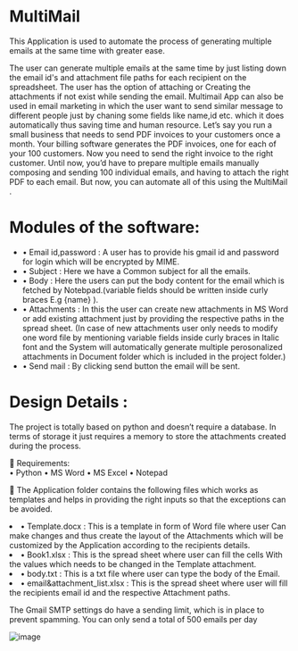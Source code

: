 # MultiMail

This Application is used to automate the process of generating multiple emails at the same time with greater ease.

The user can generate multiple emails at the same time by just listing down the email id's and attachment file paths for each recipient on the spreadsheet.
The user has the option of attaching or Creating the attachments if not exist while sending the email. 
Multimail App can also be used in email marketing in which the user want to send similar message to different people just by chaning some fields like name,id etc. which it does automatically thus saving time and human resource. 
Let’s say you run a small business that needs to send PDF invoices to your customers once a month. Your billing software generates the PDF invoices, one for each of your 100 customers. Now you need to send the right invoice to the right customer. Until now, you’d have to prepare multiple emails manually composing and sending 100 individual emails, and having to attach the right PDF to each email. But now, you can automate all of this using the MultiMail .


# Modules of the software:
<ul>
<li>•	Email id,password : A user has to provide his gmail id and password for login which will be encrypted by MIME. </li>
<li>•	Subject           : Here we have a Common subject for all the emails.</li>
<li>•	Body              : Here the users can put the body content for the email which is fetched by Notebpad.(variable fields should be written inside curly braces E.g {name} ).</li>
<li>•	Attachments       : In this the user can create new attachments in MS Word or add existing attachment just by providing the respective paths in the spread sheet.  
                      (In case of new attachments user only needs to modify one word file by mentioning variable fields inside curly braces in Italic font and the System will 
                      automatically generate multiple perosonalized attachments in Document folder which is included in the project folder.) </li>
<li>•	Send mail         : By clicking send button the email will be sent. </li>
</ul>

# Design Details :
The project is totally based on python and doesn’t require a database. In terms of storage it just requires a memory to store the attachments created during the process.

	Requirements: <br />
•	Python 
•	MS Word
•	MS Excel
•	Notepad

	The Application folder contains the following files which works as templates and helps in providing the right inputs so that the exceptions can be avoided.

<li>•	Template.docx              : This is a template in form of Word file where user 
                               Can make changes and thus create the layout of the 
                               Attachments which will be customized by the 
                               Application according to the recipients details.</li>

<li>•	Book1.xlsx                 : This is the spread sheet where user can fill the cells 
                               With the values which needs to be changed in the 
                               Template attachment. </li>

<li>•	body.txt                   : This is a txt file where user can type the body of the
                               Email. </li>

<li>•	email&attachment_list.xlsx : This is the spread sheet where user will
                               fill the recipients email id and the respective 
                               Attachment paths. </li>
  </ul>


The Gmail SMTP settings do have a sending limit, which is in place to prevent spamming. You can only send a total of 500 emails per day


![image](https://user-images.githubusercontent.com/76241195/121818006-3de33200-cca2-11eb-9d72-b22df0c21b81.png)


